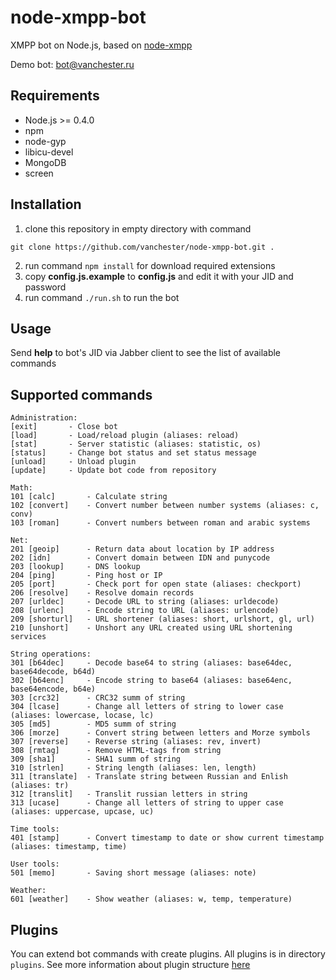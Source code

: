 node-xmpp-bot
=============

XMPP bot on Node.js, based on [node-xmpp](https://github.com/astro/node-xmpp)

Demo bot: bot@vanchester.ru

Requirements
------------
* Node.js >= 0.4.0
* npm
* node-gyp
* libicu-devel
* MongoDB
* screen

Installation
------------
1. clone this repository in empty directory with command
 ```
 git clone https://github.com/vanchester/node-xmpp-bot.git .
 ```
2. run command `npm install` for download required extensions
3. copy **config.js.example** to **config.js** and edit it with your JID and password
4. run command `./run.sh` to run the bot

Usage
-----
Send **help** to bot's JID via Jabber client to see the list of available commands

Supported commands
------------------
 ```
Administration:
 [exit]       - Close bot
 [load]       - Load/reload plugin (aliases: reload)
 [stat]       - Server statistic (aliases: statistic, os)
 [status]     - Change bot status and set status message
 [unload]     - Unload plugin
 [update]     - Update bot code from repository

Math:
 101 [calc]       - Calculate string
 102 [convert]    - Convert number between number systems (aliases: c, conv)
 103 [roman]      - Convert numbers between roman and arabic systems

Net:
 201 [geoip]      - Return data about location by IP address
 202 [idn]        - Convert domain between IDN and punycode
 203 [lookup]     - DNS lookup
 204 [ping]       - Ping host or IP
 205 [port]       - Check port for open state (aliases: checkport)
 206 [resolve]    - Resolve domain records
 207 [urldec]     - Decode URL to string (aliases: urldecode)
 208 [urlenc]     - Encode string to URL (aliases: urlencode)
 209 [shorturl]   - URL shortener (aliases: short, urlshort, gl, url)
 210 [unshort]    - Unshort any URL created using URL shortening services

String operations:
 301 [b64dec]     - Decode base64 to string (aliases: base64dec, base64decode, b64d)
 302 [b64enc]     - Encode string to base64 (aliases: base64enc, base64encode, b64e)
 303 [crc32]      - CRC32 summ of string
 304 [lcase]      - Change all letters of string to lower case (aliases: lowercase, locase, lc)
 305 [md5]        - MD5 summ of string
 306 [morze]      - Convert string between letters and Morze symbols
 307 [reverse]    - Reverse string (aliases: rev, invert)
 308 [rmtag]      - Remove HTML-tags from string
 309 [sha1]       - SHA1 summ of string
 310 [strlen]     - String length (aliases: len, length)
 311 [translate]  - Translate string between Russian and Enlish (aliases: tr)
 312 [translit]   - Translit russian letters in string
 313 [ucase]      - Change all letters of string to upper case (aliases: uppercase, upcase, uc)

Time tools:
 401 [stamp]      - Convert timestamp to date or show current timestamp (aliases: timestamp, time)

User tools:
 501 [memo]       - Saving short message (aliases: note)

Weather:
 601 [weather]    - Show weather (aliases: w, temp, temperature)
 ```

Plugins
-------
You can extend bot commands with create plugins. All plugins is in directory `plugins`. 
See more information about plugin structure [here](./plugins/README.md)
